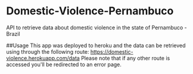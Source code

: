 # Domestic-Violence-Pernambuco
API to retrieve data about domestic violence in the state of Pernambuco - Brazil

##Usage
This app was deployed to heroku and the data can be retrieved using through the following route: https://domestic-violence.herokuapp.com/data
Please note that if any other route is accessed you'll be redirected to an error page.
